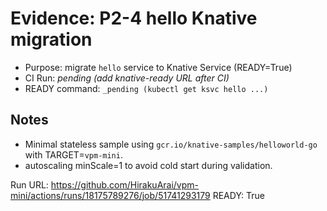 # Evidence: P2-4 hello Knative migration

- Purpose: migrate `hello` service to Knative Service (READY=True)
- CI Run: _pending (add knative-ready URL after CI)_
- READY command: `_pending (kubectl get ksvc hello ...)`

## Notes
- Minimal stateless sample using `gcr.io/knative-samples/helloworld-go` with TARGET=`vpm-mini`.
- autoscaling minScale=1 to avoid cold start during validation.

Run URL: https://github.com/HirakuArai/vpm-mini/actions/runs/18175789276/job/51741293179
READY: True